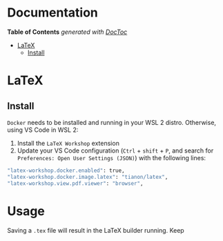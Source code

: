 # Documentation

<!-- START doctoc generated TOC please keep comment here to allow auto update -->
<!-- DON'T EDIT THIS SECTION, INSTEAD RE-RUN doctoc TO UPDATE -->

**Table of Contents** _generated with [DocToc](https://github.com/thlorenz/doctoc)_

- [LaTeX](#latex)
  - [Install](#install)

<!-- END doctoc generated TOC please keep comment here to allow auto update -->

# LaTeX

## Install

`Docker` needs to be installed and running in your WSL 2 distro. Otherwise, using VS Code in WSL 2:

1. Install the `LaTeX Workshop` extension
2. Update your VS Code configuration (`Ctrl` + `shift` + `P`, and search for `Preferences: Open User Settings (JSON)`) with the following lines:

```sh
"latex-workshop.docker.enabled": true,
"latex-workshop.docker.image.latex": "tianon/latex",
"latex-workshop.view.pdf.viewer": "browser",
```

# Usage

Saving a `.tex` file will result in the LaTeX builder running. Keep

